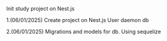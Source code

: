 Init study project on Nest.js

1.(06/01/2025) Create project on Nest.js
User daemon
db

2.(06/01/2025) Migrations and models for db. Using sequelize